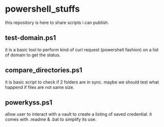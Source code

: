 # powershell_stuffs
this repository is here to share scripts i can publish.

## test-domain.ps1 
it is a basic tool to perform kind of curl request (powershell fashion) on a list of domain to get the status.

## compare_directories.ps1
it is basic script to check if 2 folders are in sync. maybe we should test what happend if files are not same size.

## powerkyss.ps1
allow user to interact with a vault to create a listing of saved credential. it comes with .readme & .bat to simplify its use.
